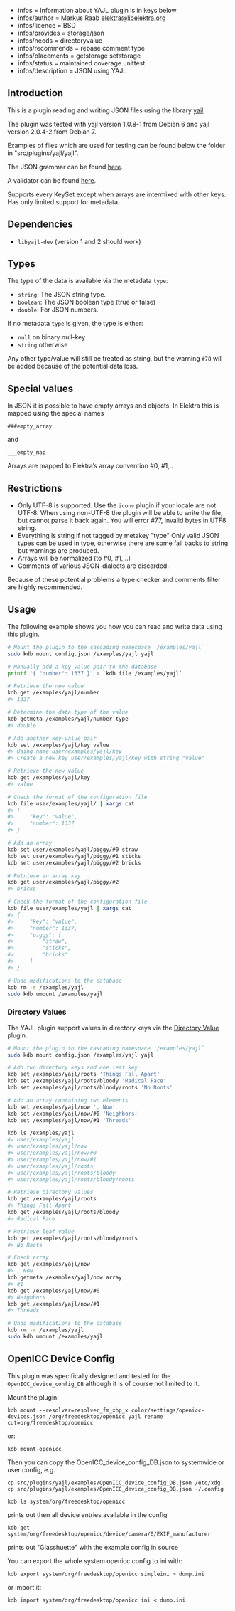 - infos = Information about YAJL plugin is in keys below
- infos/author = Markus Raab <elektra@libelektra.org>
- infos/licence = BSD
- infos/provides = storage/json
- infos/needs = directoryvalue
- infos/recommends = rebase comment type
- infos/placements = getstorage setstorage
- infos/status = maintained coverage unittest
- infos/description = JSON using YAJL

## Introduction

This is a plugin reading and writing JSON files
using the library [yail](http://lloyd.github.com/yajl/)

The plugin was tested with yajl version 1.0.8-1 from Debian 6
and yajl version 2.0.4-2 from Debian 7.

Examples of files which are used for testing can be found
below the folder in "src/plugins/yajl/yajl".

The JSON grammar can be found [here](http://www.ietf.org/rfc/rfc4627.txt).

A validator can be found [here](http://jsonlint.com/).

Supports every KeySet except when arrays are intermixed with other keys.
Has only limited support for metadata.

## Dependencies

- `libyajl-dev` (version 1 and 2 should work)

## Types

The type of the data is available via the metadata `type`:

- `string`:
  The JSON string type.
- `boolean`:
  The JSON boolean type (true or false)
- `double`:
  For JSON numbers.

If no metadata `type` is given, the type is either:

- `null` on binary null-key
- `string` otherwise

Any other type/value will still be treated as string, but
the warning `#78` will be added because of the potential
data loss.

## Special values

In JSON it is possible to have empty arrays and objects.
In Elektra this is mapped using the special names

    ###empty_array

and

    ___empty_map

Arrays are mapped to Elektra’s array convention #0, #1,..

## Restrictions

- Only UTF-8 is supported. Use the `iconv` plugin if your locale are
  not UTF-8. When using non-UTF-8 the plugin will be able to write
  the file, but cannot parse it back again. You will error #77,
  invalid bytes in UTF8 string.
- Everything is string if not tagged by metakey "type"
  Only valid JSON types can be used in type, otherwise there are some
  fall backs to string but warnings are produced.
- Arrays will be normalized (to #0, #1, ..)
- Comments of various JSON-dialects are discarded.

Because of these potential problems a type checker
and comments filter are highly recommended.

## Usage

The following example shows you how you can read and write data using this plugin.

```sh
# Mount the plugin to the cascading namespace `/examples/yajl`
sudo kdb mount config.json /examples/yajl yajl

# Manually add a key-value pair to the database
printf '{ "number": 1337 }' > `kdb file /examples/yajl`

# Retrieve the new value
kdb get /examples/yajl/number
#> 1337

# Determine the data type of the value
kdb getmeta /examples/yajl/number type
#> double

# Add another key-value pair
kdb set /examples/yajl/key value
#> Using name user/examples/yajl/key
#> Create a new key user/examples/yajl/key with string "value"

# Retrieve the new value
kdb get /examples/yajl/key
#> value

# Check the format of the configuration file
kdb file user/examples/yajl/ | xargs cat
#> {
#>     "key": "value",
#>     "number": 1337
#> }

# Add an array
kdb set user/examples/yajl/piggy/#0 straw
kdb set user/examples/yajl/piggy/#1 sticks
kdb set user/examples/yajl/piggy/#2 bricks

# Retrieve an array key
kdb get user/examples/yajl/piggy/#2
#> bricks

# Check the format of the configuration file
kdb file user/examples/yajl | xargs cat
#> {
#>     "key": "value",
#>     "number": 1337,
#>     "piggy": [
#>         "straw",
#>         "sticks",
#>         "bricks"
#>     ]
#> }

# Undo modifications to the database
kdb rm -r /examples/yajl
sudo kdb umount /examples/yajl
```

### Directory Values

The YAJL plugin support values in directory keys via the [Directory Value](../directoryvalue/) plugin.

```sh
# Mount the plugin to the cascading namespace `/examples/yajl`
sudo kdb mount config.json /examples/yajl yajl

# Add two directory keys and one leaf key
kdb set /examples/yajl/roots 'Things Fall Apart'
kdb set /examples/yajl/roots/bloody 'Radical Face'
kdb set /examples/yajl/roots/bloody/roots 'No Roots'

# Add an array containing two elements
kdb set /examples/yajl/now ', Now'
kdb set /examples/yajl/now/#0 'Neighbors'
kdb set /examples/yajl/now/#1 'Threads'

kdb ls /examples/yajl
#> user/examples/yajl
#> user/examples/yajl/now
#> user/examples/yajl/now/#0
#> user/examples/yajl/now/#1
#> user/examples/yajl/roots
#> user/examples/yajl/roots/bloody
#> user/examples/yajl/roots/bloody/roots

# Retrieve directory values
kdb get /examples/yajl/roots
#> Things Fall Apart
kdb get /examples/yajl/roots/bloody
#> Radical Face

# Retrieve leaf value
kdb get /examples/yajl/roots/bloody/roots
#> No Roots

# Check array
kdb get /examples/yajl/now
#> , Now
kdb getmeta /examples/yajl/now array
#> #1
kdb get /examples/yajl/now/#0
#> Neighbors
kdb get /examples/yajl/now/#1
#> Threads

# Undo modifications to the database
kdb rm -r /examples/yajl
sudo kdb umount /examples/yajl
```

## OpenICC Device Config

This plugin was specifically designed and tested for the
`OpenICC_device_config_DB` although it is of course not limited
to it.

Mount the plugin:

    kdb mount --resolver=resolver_fm_xhp_x color/settings/openicc-devices.json /org/freedesktop/openicc yajl rename cut=org/freedesktop/openicc

or:

    kdb mount-openicc

Then you can copy the OpenICC_device_config_DB.json
to systemwide or user config, e.g.

    cp src/plugins/yajl/examples/OpenICC_device_config_DB.json /etc/xdg
    cp src/plugins/yajl/examples/OpenICC_device_config_DB.json ~/.config

    kdb ls system/org/freedesktop/openicc

prints out then all device entries available in the config

    kdb get system/org/freedesktop/openicc/device/camera/0/EXIF_manufacturer

prints out "Glasshuette" with the example config in source

You can export the whole system openicc config to ini with:

    kdb export system/org/freedesktop/openicc simpleini > dump.ini

or import it:

    kdb import system/org/freedesktop/openicc ini < dump.ini

